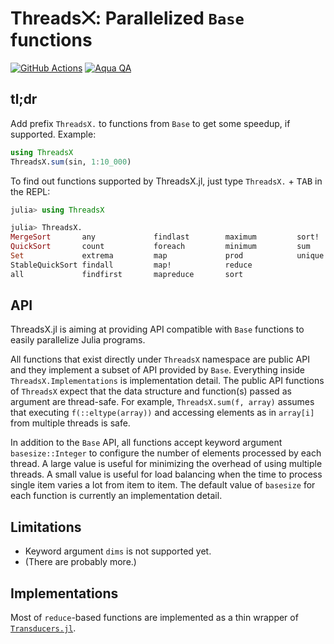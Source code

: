 # Threads⨉: Parallelized `Base` functions

[![GitHub Actions](https://github.com/tkf/ThreadsX.jl/workflows/Run%20tests/badge.svg)](https://github.com/tkf/ThreadsX.jl/actions?query=workflow%3A%22Run+tests%22)
[![Aqua QA](https://img.shields.io/badge/Aqua.jl-%F0%9F%8C%A2-aqua.svg)](https://github.com/tkf/Aqua.jl)

## tl;dr

Add prefix `ThreadsX.` to functions from `Base` to get some speedup,
if supported.  Example:

```julia
using ThreadsX
ThreadsX.sum(sin, 1:10_000)
```

To find out functions supported by ThreadsX.jl, just type
`ThreadsX.` + <kbd>TAB</kbd> in the REPL:

```julia
julia> using ThreadsX

julia> ThreadsX.
MergeSort       any             findlast        maximum         sort!
QuickSort       count           foreach         minimum         sum
Set             extrema         map             prod            unique
StableQuickSort findall         map!            reduce
all             findfirst       mapreduce       sort
```

## API

ThreadsX.jl is aiming at providing API compatible with `Base`
functions to easily parallelize Julia programs.

All functions that exist directly under `ThreadsX` namespace are
public API and they implement a subset of API provided by `Base`.
Everything inside `ThreadsX.Implementations` is implementation detail.
The public API functions of `ThreadsX` expect that the data structure
and function(s) passed as argument are thread-safe.  For example,
`ThreadsX.sum(f, array)` assumes that executing `f(::eltype(array))`
and accessing elements as in `array[i]` from multiple threads is safe.

In addition to the `Base` API, all functions accept keyword argument
`basesize::Integer` to configure the number of elements processed by
each thread.  A large value is useful for minimizing the overhead of
using multiple threads.  A small value is useful for load balancing
when the time to process single item varies a lot from item to item.
The default value of `basesize` for each function is currently an
implementation detail.

## Limitations

* Keyword argument `dims` is not supported yet.
* (There are probably more.)

## Implementations

Most of `reduce`-based functions are implemented as a thin wrapper of
[`Transducers.jl`](https://github.com/tkf/Transducers.jl).
